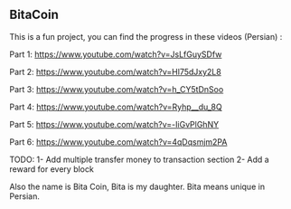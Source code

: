 BitaCoin
--------

This is a fun project, you can find the progress in these videos (Persian) : 

Part 1: https://www.youtube.com/watch?v=JsLfGuySDfw

Part 2: https://www.youtube.com/watch?v=Hl75dJxy2L8

Part 3: https://www.youtube.com/watch?v=h_CY5tDnSoo

Part 4: https://www.youtube.com/watch?v=Ryhp__du_8Q

Part 5: https://www.youtube.com/watch?v=-IiGvPlGhNY

Part 6: https://www.youtube.com/watch?v=4qDqsmjm2PA

TODO:
1- Add multiple transfer money to transaction section
2- Add a reward for every block

Also the name is Bita Coin, Bita is my daughter. Bita means unique in Persian. 